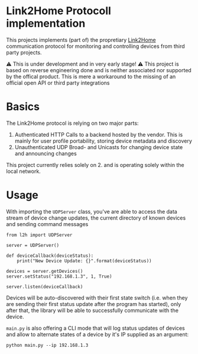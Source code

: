 # Link2Home Protocoll implementation

This projects implements (part of) the propretiary [Link2Home](https://www.l2h-rev.de/) communication protocol for monitoring and controlling devices from third party projects.

:warning: This is under development and in very early stage!
:warning: This project is based on reverse engineering done and is neither associated nor supported by the offical product. This is mere a workaround to the missing of an official open API or third party integrations

# Basics
The Link2Home protocol is relying on two major parts:
1. Authenticated HTTP Calls to a backend hosted by the vendor. This is mainly for user profile portability, storing device metadata and discovery
2. Unauthenticated UDP Broad- and Unicasts for changing device state and announcing changes

This project currently relies solely on 2. and is operating solely within the local network.

# Usage

With importing the `UDPServer` class, you've are able to access the data stream of device change updates, the current directory of known devices and sending command messages

```
from l2h import UDPServer

server = UDPServer()

def deviceCallback(deviceStatus):
    print("New Device Update: {}".format(deviceStatus))

devices = server.getDevices()
server.setStatus("192.168.1.3", 1, True)

server.listen(deviceCallback)
```

Devices will be auto-discovered with their first state switch (i.e. when they are sending their first status update after the program has started), only after that, the library will be able to successfully communicate with the device.

`main.py` is also offering a CLI mode that will log status updates of devices and allow to alternate states of a device by it's IP supplied as an argument:

```
python main.py --ip 192.168.1.3
```